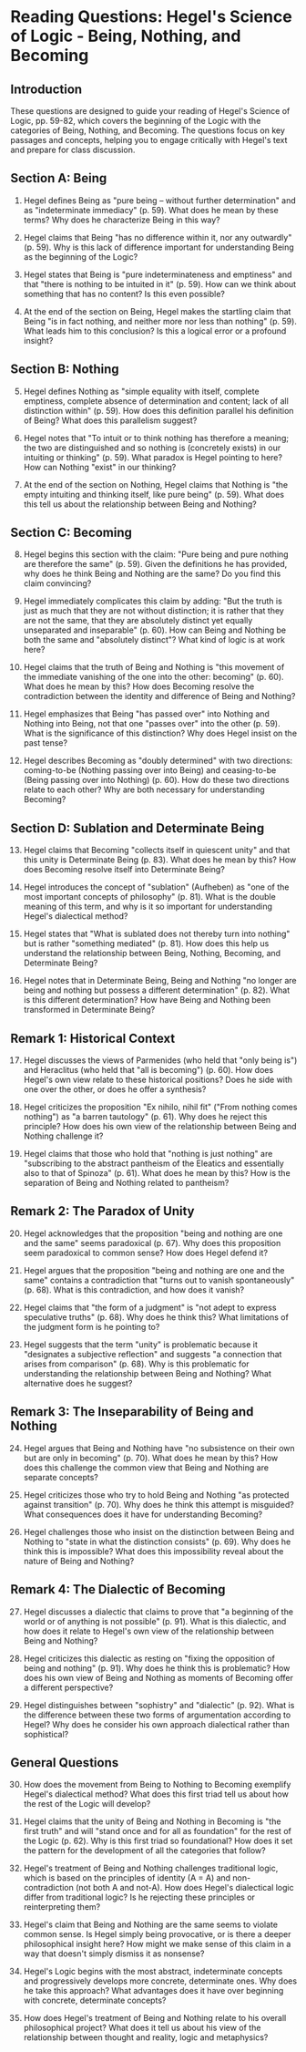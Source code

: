 # Reading Questions: Hegel's Science of Logic - Being, Nothing, and Becoming

## Introduction

These questions are designed to guide your reading of Hegel's Science of Logic, pp. 59-82, which covers the beginning of the Logic with the categories of Being, Nothing, and Becoming. The questions focus on key passages and concepts, helping you to engage critically with Hegel's text and prepare for class discussion.

## Section A: Being

1. Hegel defines Being as "pure being – without further determination" and as "indeterminate immediacy" (p. 59). What does he mean by these terms? Why does he characterize Being in this way?

2. Hegel claims that Being "has no difference within it, nor any outwardly" (p. 59). Why is this lack of difference important for understanding Being as the beginning of the Logic?

3. Hegel states that Being is "pure indeterminateness and emptiness" and that "there is nothing to be intuited in it" (p. 59). How can we think about something that has no content? Is this even possible?

4. At the end of the section on Being, Hegel makes the startling claim that Being "is in fact nothing, and neither more nor less than nothing" (p. 59). What leads him to this conclusion? Is this a logical error or a profound insight?

## Section B: Nothing

5. Hegel defines Nothing as "simple equality with itself, complete emptiness, complete absence of determination and content; lack of all distinction within" (p. 59). How does this definition parallel his definition of Being? What does this parallelism suggest?

6. Hegel notes that "To intuit or to think nothing has therefore a meaning; the two are distinguished and so nothing is (concretely exists) in our intuiting or thinking" (p. 59). What paradox is Hegel pointing to here? How can Nothing "exist" in our thinking?

7. At the end of the section on Nothing, Hegel claims that Nothing is "the empty intuiting and thinking itself, like pure being" (p. 59). What does this tell us about the relationship between Being and Nothing?

## Section C: Becoming

8. Hegel begins this section with the claim: "Pure being and pure nothing are therefore the same" (p. 59). Given the definitions he has provided, why does he think Being and Nothing are the same? Do you find this claim convincing?

9. Hegel immediately complicates this claim by adding: "But the truth is just as much that they are not without distinction; it is rather that they are not the same, that they are absolutely distinct yet equally unseparated and inseparable" (p. 60). How can Being and Nothing be both the same and "absolutely distinct"? What kind of logic is at work here?

10. Hegel claims that the truth of Being and Nothing is "this movement of the immediate vanishing of the one into the other: becoming" (p. 60). What does he mean by this? How does Becoming resolve the contradiction between the identity and difference of Being and Nothing?

11. Hegel emphasizes that Being "has passed over" into Nothing and Nothing into Being, not that one "passes over" into the other (p. 59). What is the significance of this distinction? Why does Hegel insist on the past tense?

12. Hegel describes Becoming as "doubly determined" with two directions: coming-to-be (Nothing passing over into Being) and ceasing-to-be (Being passing over into Nothing) (p. 60). How do these two directions relate to each other? Why are both necessary for understanding Becoming?

## Section D: Sublation and Determinate Being

13. Hegel claims that Becoming "collects itself in quiescent unity" and that this unity is Determinate Being (p. 83). What does he mean by this? How does Becoming resolve itself into Determinate Being?

14. Hegel introduces the concept of "sublation" (Aufheben) as "one of the most important concepts of philosophy" (p. 81). What is the double meaning of this term, and why is it so important for understanding Hegel's dialectical method?

15. Hegel states that "What is sublated does not thereby turn into nothing" but is rather "something mediated" (p. 81). How does this help us understand the relationship between Being, Nothing, Becoming, and Determinate Being?

16. Hegel notes that in Determinate Being, Being and Nothing "no longer are being and nothing but possess a different determination" (p. 82). What is this different determination? How have Being and Nothing been transformed in Determinate Being?

## Remark 1: Historical Context

17. Hegel discusses the views of Parmenides (who held that "only being is") and Heraclitus (who held that "all is becoming") (p. 60). How does Hegel's own view relate to these historical positions? Does he side with one over the other, or does he offer a synthesis?

18. Hegel criticizes the proposition "Ex nihilo, nihil fit" ("From nothing comes nothing") as "a barren tautology" (p. 61). Why does he reject this principle? How does his own view of the relationship between Being and Nothing challenge it?

19. Hegel claims that those who hold that "nothing is just nothing" are "subscribing to the abstract pantheism of the Eleatics and essentially also to that of Spinoza" (p. 61). What does he mean by this? How is the separation of Being and Nothing related to pantheism?

## Remark 2: The Paradox of Unity

20. Hegel acknowledges that the proposition "being and nothing are one and the same" seems paradoxical (p. 67). Why does this proposition seem paradoxical to common sense? How does Hegel defend it?

21. Hegel argues that the proposition "being and nothing are one and the same" contains a contradiction that "turns out to vanish spontaneously" (p. 68). What is this contradiction, and how does it vanish?

22. Hegel claims that "the form of a judgment" is "not adept to express speculative truths" (p. 68). Why does he think this? What limitations of the judgment form is he pointing to?

23. Hegel suggests that the term "unity" is problematic because it "designates a subjective reflection" and suggests "a connection that arises from comparison" (p. 68). Why is this problematic for understanding the relationship between Being and Nothing? What alternative does he suggest?

## Remark 3: The Inseparability of Being and Nothing

24. Hegel argues that Being and Nothing have "no subsistence on their own but are only in becoming" (p. 70). What does he mean by this? How does this challenge the common view that Being and Nothing are separate concepts?

25. Hegel criticizes those who try to hold Being and Nothing "as protected against transition" (p. 70). Why does he think this attempt is misguided? What consequences does it have for understanding Becoming?

26. Hegel challenges those who insist on the distinction between Being and Nothing to "state in what the distinction consists" (p. 69). Why does he think this is impossible? What does this impossibility reveal about the nature of Being and Nothing?

## Remark 4: The Dialectic of Becoming

27. Hegel discusses a dialectic that claims to prove that "a beginning of the world or of anything is not possible" (p. 91). What is this dialectic, and how does it relate to Hegel's own view of the relationship between Being and Nothing?

28. Hegel criticizes this dialectic as resting on "fixing the opposition of being and nothing" (p. 91). Why does he think this is problematic? How does his own view of Being and Nothing as moments of Becoming offer a different perspective?

29. Hegel distinguishes between "sophistry" and "dialectic" (p. 92). What is the difference between these two forms of argumentation according to Hegel? Why does he consider his own approach dialectical rather than sophistical?

## General Questions

30. How does the movement from Being to Nothing to Becoming exemplify Hegel's dialectical method? What does this first triad tell us about how the rest of the Logic will develop?

31. Hegel claims that the unity of Being and Nothing in Becoming is "the first truth" and will "stand once and for all as foundation" for the rest of the Logic (p. 62). Why is this first triad so foundational? How does it set the pattern for the development of all the categories that follow?

32. Hegel's treatment of Being and Nothing challenges traditional logic, which is based on the principles of identity (A = A) and non-contradiction (not both A and not-A). How does Hegel's dialectical logic differ from traditional logic? Is he rejecting these principles or reinterpreting them?

33. Hegel's claim that Being and Nothing are the same seems to violate common sense. Is Hegel simply being provocative, or is there a deeper philosophical insight here? How might we make sense of this claim in a way that doesn't simply dismiss it as nonsense?

34. Hegel's Logic begins with the most abstract, indeterminate concepts and progressively develops more concrete, determinate ones. Why does he take this approach? What advantages does it have over beginning with concrete, determinate concepts?

35. How does Hegel's treatment of Being and Nothing relate to his overall philosophical project? What does it tell us about his view of the relationship between thought and reality, logic and metaphysics?